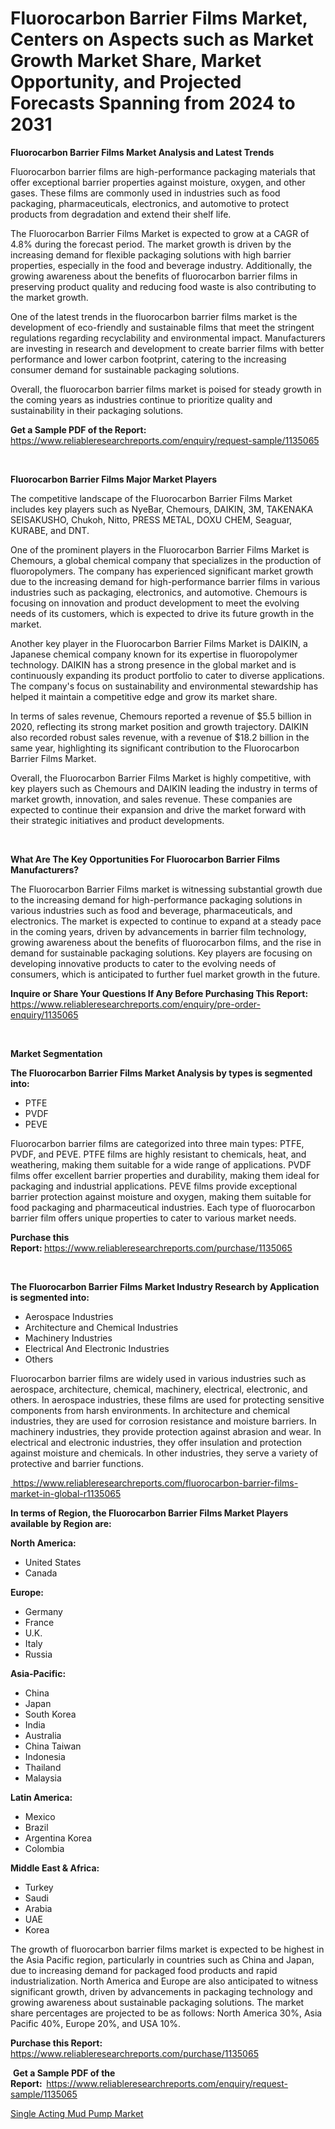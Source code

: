 <p><h1>Fluorocarbon Barrier Films Market, Centers on Aspects such as Market Growth Market Share, Market Opportunity, and Projected Forecasts Spanning from 2024 to 2031</h1></p><p><strong>Fluorocarbon Barrier Films Market Analysis and Latest Trends</strong></p>
<p><p>Fluorocarbon barrier films are high-performance packaging materials that offer exceptional barrier properties against moisture, oxygen, and other gases. These films are commonly used in industries such as food packaging, pharmaceuticals, electronics, and automotive to protect products from degradation and extend their shelf life.</p><p>The Fluorocarbon Barrier Films Market is expected to grow at a CAGR of 4.8% during the forecast period. The market growth is driven by the increasing demand for flexible packaging solutions with high barrier properties, especially in the food and beverage industry. Additionally, the growing awareness about the benefits of fluorocarbon barrier films in preserving product quality and reducing food waste is also contributing to the market growth.</p><p>One of the latest trends in the fluorocarbon barrier films market is the development of eco-friendly and sustainable films that meet the stringent regulations regarding recyclability and environmental impact. Manufacturers are investing in research and development to create barrier films with better performance and lower carbon footprint, catering to the increasing consumer demand for sustainable packaging solutions.</p><p>Overall, the fluorocarbon barrier films market is poised for steady growth in the coming years as industries continue to prioritize quality and sustainability in their packaging solutions.</p></p>
<p><strong>Get a Sample PDF of the Report:&nbsp;</strong> <a href="https://www.reliableresearchreports.com/enquiry/request-sample/1135065">https://www.reliableresearchreports.com/enquiry/request-sample/1135065</a></p>
<p>&nbsp;</p>
<p><strong>Fluorocarbon Barrier Films Major Market Players</strong></p>
<p><p>The competitive landscape of the Fluorocarbon Barrier Films Market includes key players such as NyeBar, Chemours, DAIKIN, 3M, TAKENAKA SEISAKUSHO, Chukoh, Nitto, PRESS METAL, DOXU CHEM, Seaguar, KURABE, and DNT.</p><p>One of the prominent players in the Fluorocarbon Barrier Films Market is Chemours, a global chemical company that specializes in the production of fluoropolymers. The company has experienced significant market growth due to the increasing demand for high-performance barrier films in various industries such as packaging, electronics, and automotive. Chemours is focusing on innovation and product development to meet the evolving needs of its customers, which is expected to drive its future growth in the market.</p><p>Another key player in the Fluorocarbon Barrier Films Market is DAIKIN, a Japanese chemical company known for its expertise in fluoropolymer technology. DAIKIN has a strong presence in the global market and is continuously expanding its product portfolio to cater to diverse applications. The company's focus on sustainability and environmental stewardship has helped it maintain a competitive edge and grow its market share.</p><p>In terms of sales revenue, Chemours reported a revenue of $5.5 billion in 2020, reflecting its strong market position and growth trajectory. DAIKIN also recorded robust sales revenue, with a revenue of $18.2 billion in the same year, highlighting its significant contribution to the Fluorocarbon Barrier Films Market.</p><p>Overall, the Fluorocarbon Barrier Films Market is highly competitive, with key players such as Chemours and DAIKIN leading the industry in terms of market growth, innovation, and sales revenue. These companies are expected to continue their expansion and drive the market forward with their strategic initiatives and product developments.</p></p>
<p>&nbsp;</p>
<p><strong>What Are The Key Opportunities For Fluorocarbon Barrier Films Manufacturers?</strong></p>
<p><p>The Fluorocarbon Barrier Films market is witnessing substantial growth due to the increasing demand for high-performance packaging solutions in various industries such as food and beverage, pharmaceuticals, and electronics. The market is expected to continue to expand at a steady pace in the coming years, driven by advancements in barrier film technology, growing awareness about the benefits of fluorocarbon films, and the rise in demand for sustainable packaging solutions. Key players are focusing on developing innovative products to cater to the evolving needs of consumers, which is anticipated to further fuel market growth in the future.</p></p>
<p><strong>Inquire or Share Your Questions If Any Before Purchasing This Report:</strong> <a href="https://www.reliableresearchreports.com/enquiry/pre-order-enquiry/1135065">https://www.reliableresearchreports.com/enquiry/pre-order-enquiry/1135065</a></p>
<p>&nbsp;</p>
<p><strong>Market Segmentation</strong></p>
<p><strong>The Fluorocarbon Barrier Films Market Analysis by types is segmented into:</strong></p>
<p><ul><li>PTFE</li><li>PVDF</li><li>PEVE</li></ul></p>
<p><p>Fluorocarbon barrier films are categorized into three main types: PTFE, PVDF, and PEVE. PTFE films are highly resistant to chemicals, heat, and weathering, making them suitable for a wide range of applications. PVDF films offer excellent barrier properties and durability, making them ideal for packaging and industrial applications. PEVE films provide exceptional barrier protection against moisture and oxygen, making them suitable for food packaging and pharmaceutical industries. Each type of fluorocarbon barrier film offers unique properties to cater to various market needs.</p></p>
<p><strong>Purchase this Report:&nbsp;</strong><a href="https://www.reliableresearchreports.com/purchase/1135065">https://www.reliableresearchreports.com/purchase/1135065</a></p>
<p>&nbsp;</p>
<p><strong>The Fluorocarbon Barrier Films Market Industry Research by Application is segmented into:</strong></p>
<p><ul><li>Aerospace Industries</li><li>Architecture and Chemical Industries</li><li>Machinery Industries</li><li>Electrical And Electronic Industries</li><li>Others</li></ul></p>
<p><p>Fluorocarbon barrier films are widely used in various industries such as aerospace, architecture, chemical, machinery, electrical, electronic, and others. In aerospace industries, these films are used for protecting sensitive components from harsh environments. In architecture and chemical industries, they are used for corrosion resistance and moisture barriers. In machinery industries, they provide protection against abrasion and wear. In electrical and electronic industries, they offer insulation and protection against moisture and chemicals. In other industries, they serve a variety of protective and barrier functions.</p></p>
<p><a href="https://www.reliableresearchreports.com/fluorocarbon-barrier-films-market-in-global-r1135065">&nbsp;https://www.reliableresearchreports.com/fluorocarbon-barrier-films-market-in-global-r1135065</a></p>
<p><strong>In terms of Region, the Fluorocarbon Barrier Films Market Players available by Region are:</strong></p>
<p>
    <p> <strong> North America: </strong>
        <ul>
            <li>United States</li>
            <li>Canada</li>
        </ul>
        </p> 
    <p> <strong> Europe: </strong>
        <ul>
            <li>Germany</li>
            <li>France</li>
            <li>U.K.</li>
            <li>Italy</li>
            <li>Russia</li>
        </ul>
        </p> 
    <p> <strong> Asia-Pacific: </strong>
        <ul>
            <li>China</li>
            <li>Japan</li>
            <li>South Korea</li>
            <li>India</li>
            <li>Australia</li>
            <li>China Taiwan</li>
            <li>Indonesia</li>
            <li>Thailand</li>
            <li>Malaysia</li>
        </ul>
        </p> 
    <p> <strong> Latin America: </strong>
        <ul>
            <li>Mexico</li>
            <li>Brazil</li>
            <li>Argentina Korea</li>
            <li>Colombia</li>
        </ul>
        </p> 
    <p> <strong> Middle East & Africa: </strong>
        <ul>
            <li>Turkey</li>
            <li>Saudi</li>
            <li>Arabia</li>
            <li>UAE</li>
            <li>Korea</li>
        </ul>
    </p>
    </p>
<p><p>The growth of fluorocarbon barrier films market is expected to be highest in the Asia Pacific region, particularly in countries such as China and Japan, due to increasing demand for packaged food products and rapid industrialization. North America and Europe are also anticipated to witness significant growth, driven by advancements in packaging technology and growing awareness about sustainable packaging solutions. The market share percentages are projected to be as follows: North America 30%, Asia Pacific 40%, Europe 20%, and USA 10%.</p></p>
<p><strong>Purchase this Report: </strong><a href="https://www.reliableresearchreports.com/purchase/1135065">https://www.reliableresearchreports.com/purchase/1135065</a></p>
<p>&nbsp;<strong>Get a Sample PDF of the Report:&nbsp;&nbsp;</strong><a href="https://www.reliableresearchreports.com/enquiry/request-sample/1135065">https://www.reliableresearchreports.com/enquiry/request-sample/1135065</a></p>
<p><strong></strong></p>
<p><p><a href="https://github.com/whpnbwim9/Market-Research-Report-List-1/blob/main/single-acting-mud-pump-market.md">Single Acting Mud Pump Market</a></p></p>